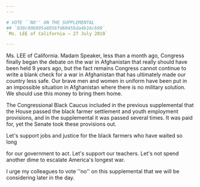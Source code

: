 ```yaml
---
---

# VOTE ``NO'' ON THE SUPPLEMENTAL
## `038c806895a8856fd6045bda4b16cb99`
`Ms. LEE of California — 27 July 2010`

---
```



Ms. LEE of California. Madam Speaker, less than a month ago, Congress 
finally began the debate on the war in Afghanistan that really should 
have been held 9 years ago, but the fact remains Congress cannot 
continue to write a blank check for a war in Afghanistan that has 
ultimately made our country less safe. Our brave men and women in 
uniform have been put in an impossible situation in Afghanistan where 
there is no military solution. We should use this money to bring them 
home.

The Congressional Black Caucus included in the previous supplemental 
that the House passed the black farmer settlement and youth employment 
provisions, and in the supplemental it was passed several times. It was 
paid for, yet the Senate took these provisions out.

Let's support jobs and justice for the black farmers who have waited 
so long


for our government to act. Let's support our teachers. Let's not spend 
another dime to escalate America's longest war.

I urge my colleagues to vote ''no'' on this supplemental that we will 
be considering later in the day.
